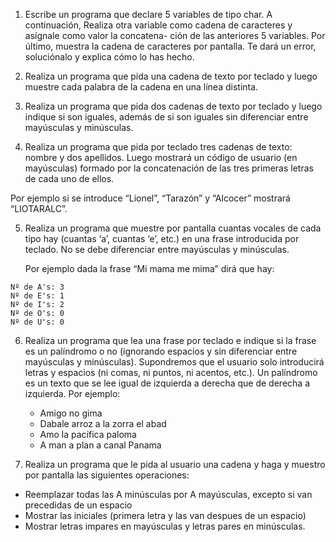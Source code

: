 1. Escribe un programa que declare 5 variables de tipo char. A continuación, Realiza otra variable como cadena de caracteres y asígnale como valor la concatena- ción de las anteriores 5 variables. Por último, muestra la cadena de caracteres por pantalla. Te dará un error, soluciónalo y explica cómo lo has hecho. 

2. Realiza un programa que pida una cadena de texto por teclado y luego muestre cada palabra de la cadena en una línea distinta.

3. Realiza un programa que pida dos cadenas de texto por teclado y luego indique si son iguales, además de si son iguales sin diferenciar entre mayúsculas y minúsculas.

4. Realiza un programa que pida por teclado tres cadenas de texto: nombre y dos apellidos. Luego mostrará un código de usuario (en mayúsculas) formado por la concatenación de las tres primeras letras de cada uno de ellos. 

  Por ejemplo si se introduce “Lionel”, “Tarazón” y “Alcocer” mostrará “LIOTARALC”.

5. Realiza un programa que muestre por pantalla cuantas vocales de cada tipo hay (cuantas ‘a’, cuantas ‘e’, etc.) en una frase introducida por teclado. No se debe diferenciar entre mayúsculas y minúsculas. 

    Por ejemplo dada la frase “Mi mama me mima” dirá que hay:

  ```code
Nº de A's: 3
Nº de E's: 1
Nº de I's: 2
Nº de O's: 0
Nº de U's: 0
  ```

6. Realiza un programa que lea una frase por teclado e indique si la frase es un palíndromo o no (ignorando espacios y sin diferenciar entre mayúsculas y minúsculas). Supondremos que el usuario solo introducirá letras y espacios (ni comas, ni puntos, ni acentos, etc.). Un palíndromo es un texto que se lee igual de izquierda a derecha que de derecha a izquierda. Por ejemplo:

    - Amigo no gima  
    - Dabale arroz a la zorra el abad  
    - Amo la pacífica paloma  
    - A man a plan a canal Panama  

7. Realiza un programa que le pida al usuario una cadena y haga y muestro por pantalla las siguientes operaciones:
- Reemplazar todas las A minúsculas por A mayúsculas, excepto si van precedidas de un espacio
- Mostrar las iniciales (primera letra y las van despues de un espacio)
- Mostrar letras impares en mayúsculas y letras pares en minúsculas.